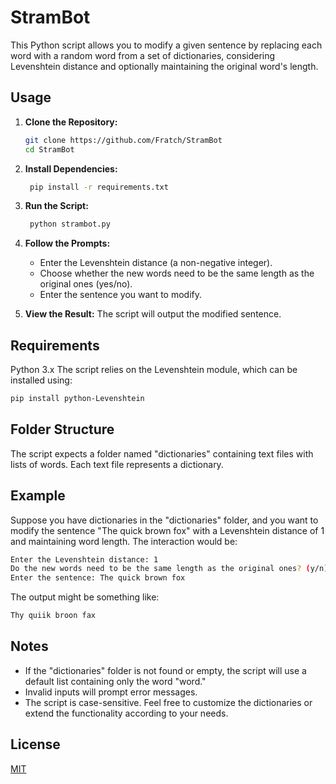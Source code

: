 # StramBot

This Python script allows you to modify a given sentence by replacing each word with a random word from a set of dictionaries, considering Levenshtein distance and optionally maintaining the original word's length.

## Usage

1. **Clone the Repository:**
   ```bash
   git clone https://github.com/Fratch/StramBot
   cd StramBot
   ```

2. **Install Dependencies:**
   ```bash
    pip install -r requirements.txt
    ```
    
3. **Run the Script:**
   ```bash
    python strambot.py
    ```

4. **Follow the Prompts:**
    - Enter the Levenshtein distance (a non-negative integer).
    - Choose whether the new words need to be the same length as the original ones (yes/no).
    - Enter the sentence you want to modify.

5. **View the Result:**
    The script will output the modified sentence.

## Requirements
Python 3.x
The script relies on the Levenshtein module, which can be installed using:

```bash
pip install python-Levenshtein
```

## Folder Structure
The script expects a folder named "dictionaries" containing text files with lists of words. Each text file represents a dictionary.

## Example
Suppose you have dictionaries in the "dictionaries" folder, and you want to modify the sentence "The quick brown fox" with a Levenshtein distance of 1 and maintaining word length. The interaction would be:

```bash
Enter the Levenshtein distance: 1
Do the new words need to be the same length as the original ones? (y/n) y
Enter the sentence: The quick brown fox
```

The output might be something like:

```bash
Thy quiik broon fax
```

## Notes
- If the "dictionaries" folder is not found or empty, the script will use a default list containing only the word "word."
- Invalid inputs will prompt error messages.
- The script is case-sensitive.
Feel free to customize the dictionaries or extend the functionality according to your needs.

## License
[MIT](https://choosealicense.com/licenses/mit/)
